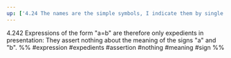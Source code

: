 ```yaml
---
up: ['4.24 The names are the simple symbols, I indicate them by single letters (x, y, z).']
---
```

4.242 Expressions of the form "a=b" are therefore only expedients in presentation: They assert nothing about the meaning of the signs "a" and "b".
%%
#expression #expedients #assertion #nothing #meaning #sign %%